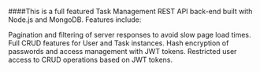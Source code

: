 

####This is a full featured Task Management REST API back-end built with Node.js and MongoDB. Features include:

Pagination and filtering of server responses to avoid slow page load times.
Full CRUD features for User and Task instances.
Hash encryption of passwords and access management with JWT tokens.
Restricted user access to CRUD operations based on JWT tokens.
